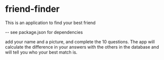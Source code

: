 # friend-finder

This is an application to find your best friend

-- see package.json for dependencies

add your name and a picture, and complete the 10 questions. The app will calculate the difference in your answers with the others in the database and will tell you who your best match is.